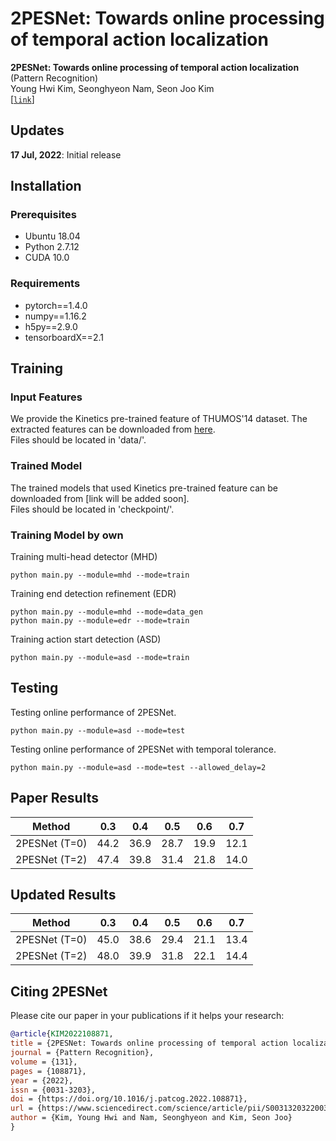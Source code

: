 # 2PESNet: Towards online processing of temporal action localization 
**2PESNet: Towards online processing of temporal action localization** (Pattern Recognition)   
Young Hwi Kim, Seonghyeon Nam, Seon Joo Kim   
[[`link`](https://doi.org/10.1016/j.patcog.2022.108871)]   

## Updates
**17 Jul, 2022**: Initial release

## Installation

### Prerequisites
- Ubuntu 18.04  
- Python 2.7.12   
- CUDA 10.0  

### Requirements
- pytorch==1.4.0  
- numpy==1.16.2
- h5py==2.9.0
- tensorboardX==2.1



## Training

### Input Features
We provide the Kinetics pre-trained feature of THUMOS'14 dataset. The extracted features can be downloaded from [here](https://drive.google.com/file/d/1GwQjMq0Eyc3XWljeeaSqwbTal5y76Xwy/view?usp=sharing).  
Files should be located in 'data/'.   

### Trained Model
The trained models that used Kinetics pre-trained feature can be downloaded from [link will be added soon].    
Files should be located in 'checkpoint/'. 

### Training Model by own
Training multi-head detector (MHD) 
```
python main.py --module=mhd --mode=train
```
Training end detection refinement (EDR)
```
python main.py --module=mhd --mode=data_gen
python main.py --module=edr --mode=train
```
Training action start detection (ASD)
```
python main.py --module=asd --mode=train
```


## Testing
Testing online performance of 2PESNet.
```
python main.py --module=asd --mode=test 
```

Testing online performance of 2PESNet with temporal tolerance.
```
python main.py --module=asd --mode=test --allowed_delay=2
```

## Paper Results

| Method | 0.3 | 0.4 | 0.5 | 0.6 | 0.7 |
|:--------------:|:--------------:|:--------------:|:--------------:|:--------------:|:--------------:| 
| 2PESNet (T=0) | 44.2 | 36.9 | 28.7 | 19.9 | 12.1 |
| 2PESNet (T=2) | 47.4 | 39.8 | 31.4 | 21.8 | 14.0 |


## Updated Results

| Method | 0.3 | 0.4 | 0.5 | 0.6 | 0.7 |
|:--------------:|:--------------:|:--------------:|:--------------:|:--------------:|:--------------:| 
| 2PESNet (T=0) | 45.0 | 38.6 | 29.4 | 21.1 | 13.4 |
| 2PESNet (T=2) | 48.0 | 39.9 | 31.8 | 22.1 | 14.4 |



## Citing 2PESNet
Please cite our paper in your publications if it helps your research:

```BibTeX
@article{KIM2022108871,
title = {2PESNet: Towards online processing of temporal action localization},
journal = {Pattern Recognition},
volume = {131},
pages = {108871},
year = {2022},
issn = {0031-3203},
doi = {https://doi.org/10.1016/j.patcog.2022.108871},
url = {https://www.sciencedirect.com/science/article/pii/S0031320322003521},
author = {Kim, Young Hwi and Nam, Seonghyeon and Kim, Seon Joo}
}
```

